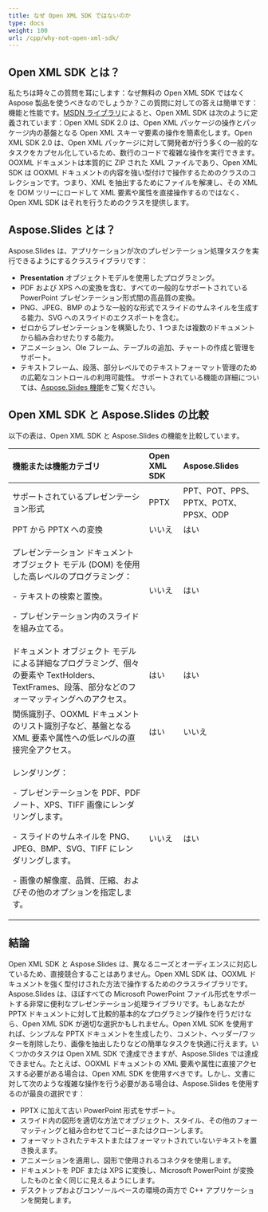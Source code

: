 ```yaml
---
title: なぜ Open XML SDK ではないのか
type: docs
weight: 100
url: /cpp/why-not-open-xml-sdk/
---
```


## **Open XML SDK とは？**
私たちは時々この質問を耳にします：なぜ無料の Open XML SDK ではなく Aspose 製品を使うべきなのでしょうか？この質問に対しての答えは簡単です：機能と性能です。[MSDN ライブラリ](https://docs.microsoft.com/en-us/office/open-xml/open-xml-sdk)によると、Open XML SDK は次のように定義されています：Open XML SDK 2.0 は、Open XML パッケージの操作とパッケージ内の基盤となる Open XML スキーマ要素の操作を簡素化します。Open XML SDK 2.0 は、Open XML パッケージに対して開発者が行う多くの一般的なタスクをカプセル化しているため、数行のコードで複雑な操作を実行できます。OOXML ドキュメントは本質的に ZIP された XML ファイルであり、Open XML SDK は OOXML ドキュメントの内容を強い型付けで操作するためのクラスのコレクションです。つまり、XML を抽出するためにファイルを解凍し、その XML を DOM ツリーにロードして XML 要素や属性を直接操作するのではなく、Open XML SDK はそれを行うためのクラスを提供します。
## **Aspose.Slides とは？**
Aspose.Slides は、アプリケーションが次のプレゼンテーション処理タスクを実行できるようにするクラスライブラリです：

- **Presentation** オブジェクトモデルを使用したプログラミング。
- PDF および XPS への変換を含む、すべての一般的なサポートされている PowerPoint プレゼンテーション形式間の高品質の変換。
- PNG、JPEG、BMP のような一般的な形式でスライドのサムネイルを生成する能力、SVG へのスライドのエクスポートを含む。
- ゼロからプレゼンテーションを構築したり、1 つまたは複数のドキュメントから組み合わせたりする能力。
- アニメーション、Ole フレーム、テーブルの追加、チャートの作成と管理をサポート。
- テキストフレーム、段落、部分レベルでのテキストフォーマット管理のための広範なコントロールの利用可能性。
  サポートされている機能の詳細については、[Aspose.Slides 機能](/slides/net/product-overview/)をご覧ください。
## **Open XML SDK と Aspose.Slides の比較**
以下の表は、Open XML SDK と Aspose.Slides の機能を比較しています。

|**機能または機能カテゴリ**|**Open XML SDK**|**Aspose.Slides**|
| :- | :- | :- |
|サポートされているプレゼンテーション形式|PPTX|PPT、POT、PPS、PPTX、POTX、PPSX、ODP|
|PPT から PPTX への変換|いいえ|はい|
|<p>プレゼンテーション ドキュメント オブジェクト モデル (DOM) を使用した高レベルのプログラミング：</p><p>- テキストの検索と置換。</p><p>- プレゼンテーション内のスライドを組み立てる。</p>|いいえ|はい|
|ドキュメント オブジェクト モデルによる詳細なプログラミング、個々の要素や TextHolders、TextFrames、段落、部分などのフォーマッティングへのアクセス。|はい|はい|
|関係識別子、OOXML ドキュメントのリスト識別子など、基盤となる XML 要素や属性への低レベルの直接完全アクセス。|はい|いいえ|
|<p>レンダリング：</p><p>- プレゼンテーションを PDF、PDF ノート、XPS、TIFF 画像にレンダリングします。</p><p>- スライドのサムネイルを PNG、JPEG、BMP、SVG、TIFF にレンダリングします。</p><p>- 画像の解像度、品質、圧縮、およびその他のオプションを指定します。</p>|いいえ|はい|

## **結論**
Open XML SDK と Aspose.Slides は、異なるニーズとオーディエンスに対応しているため、直接競合することはありません。Open XML SDK は、OOXML ドキュメントを強く型付けされた方法で操作するためのクラスライブラリです。Aspose.Slides は、ほぼすべての Microsoft PowerPoint ファイル形式をサポートする非常に便利なプレゼンテーション処理ライブラリです。もしあなたが PPTX ドキュメントに対して比較的基本的なプログラミング操作を行うだけなら、Open XML SDK が適切な選択かもしれません。Open XML SDK を使用すれば、シンプルな PPTX ドキュメントを生成したり、コメント、ヘッダー/フッターを削除したり、画像を抽出したりなどの簡単なタスクを快適に行えます。いくつかのタスクは Open XML SDK で達成できますが、Aspose.Slides では達成できません。たとえば、OOXML ドキュメントの XML 要素や属性に直接アクセスする必要がある場合は、Open XML SDK を使用すべきです。しかし、文書に対して次のような複雑な操作を行う必要がある場合は、Aspose.Slides を使用するのが最良の選択です：

- PPTX に加えて古い PowerPoint 形式をサポート。
- スライド内の図形を適切な方法でオブジェクト、スタイル、その他のフォーマッティングと組み合わせてコピーまたはクローンします。
- フォーマットされたテキストまたはフォーマットされていないテキストを置き換えます。
- アニメーションを適用し、図形で使用されるコネクタを使用します。
- ドキュメントを PDF または XPS に変換し、Microsoft PowerPoint が変換したものと全く同じに見えるようにします。
- デスクトップおよびコンソールベースの環境の両方で C++ アプリケーションを開発します。